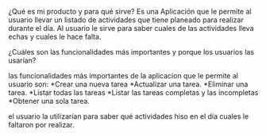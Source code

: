 ¿Qué es mi producto y para qué sirve?
Es una Aplicación que le permite al usuario llevar un listado de actividades que tiene planeado para realizar durante el día.
Al usuario le sirve para saber cuales de las actividades lleva echas y cuales le hace falta.

¿Cuáles son las funcionalidades más importantes y porque los usuarios las usarían?

las funcionalidades más importantes de la aplicacion que le permite al usuario son:
*Crear una nueva tarea
*Actualizar una tarea.
*Eliminar una tarea.
*Listar todas las tareas
*Listar las tareas completas y las incompletas
*Obtener una sola tarea.

el usuario la utilizarían para saber qué actividades hiso en el día cuales le faltaron por realizar.


